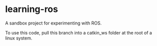 # learning-ros

A sandbox project for experimenting with ROS.

To use this code, pull this branch into a catkin_ws folder at the root of a linux system.
